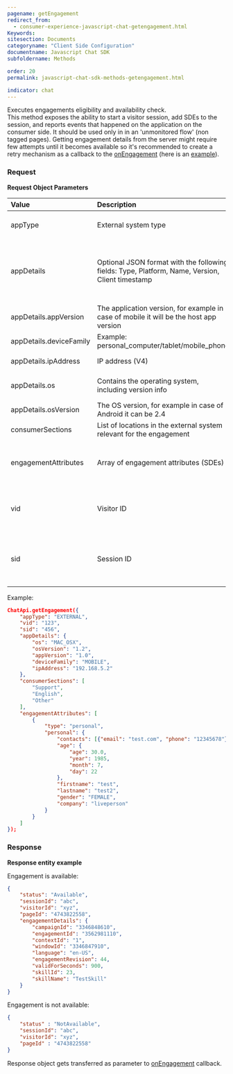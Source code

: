```yaml
---
pagename: getEngagement
redirect_from:
  - consumer-experience-javascript-chat-getengagement.html
Keywords:
sitesection: Documents
categoryname: "Client Side Configuration"
documentname: Javascript Chat SDK
subfoldername: Methods

order: 20
permalink: javascript-chat-sdk-methods-getengagement.html

indicator: chat
---
```


Executes engagements eligibility and availability check.   
This method exposes the ability to start a visitor session, add SDEs to the session, and reports events that happened on the application on the consumer side.
It should be used only in in an 'unmonitored flow' (non tagged pages).
Getting engagement details from the server might require few attempts until it becomes available so it's recommended to create a retry mechanism as a callback to the [onEngagement](consumer-experience-javascript-chat-onengagement.html) (here is an [example](https://github.com/LivePersonInc/chat-js-sdk-sample-app/blob/master/script.js#L76)).

### Request

**Request Object Parameters**

| Value |  Description | Type | Required | Notes |
| :--- | :--- | :--- | :--- | :--- |
| appType | External system type | string | Optional | Validation error: 400 <br> Supported Values: EXTERNAL |
| appDetails | Optional JSON format with the following fields: Type, Platform, Name, Version, Client timestamp | string (JSON structure) | Optional | The main purpose is for troubleshooting and visibility of the consumer SDK / app version that manages the communication with the server side. |
| appDetails.appVersion | The application version, for example in case of mobile it will be the host app version | string | Optional | |
| appDetails.deviceFamily | Example: personal_computer/tablet/mobile_phone | string | Optional | Supported values: DESKTOP,TABLET,MOBILE |
| appDetails.ipAddress | IP address (V4) | string (IP format XXX.XXX.XXX.XXX) | optional | Validation: real IP address (IPv6 or IPv4) |
| appDetails.os | Contains the operating system, including version info | string | Optional | Supported values: WINDOWS, MAC_OSX, LINUX, IOS, ANDROID |
| appDetails.osVersion | The OS version, for example in case of Android it can be 2.4 | string | Optional | |
| consumerSections | List of locations in the external system relevant for the engagement | comma delimited list of strings | Optional | |
| engagementAttributes | Array of engagement attributes (SDEs) | string | Optional | Supported Values: all SDEs except for the type of ImpressionEvent (java version inherited from ImpressionEventBase). |
| vid | Visitor ID | string | Optional (Required on second request) | Validation fail error code: 401 |
| sid | Session ID | | Optional (Required on second request) | If session doesn't exist, a new session will be generated and sent by the server <br> Validation fail error code: 401 |

Example:

```json
ChatApi.getEngagement({
    "appType": "EXTERNAL",
    "vid": "123",
    "sid": "456",
    "appDetails": {
        "os": "MAC_OSX",
        "osVersion": "1.2",
        "appVersion": "1.0",
        "deviceFamily": "MOBILE",
        "ipAddress": "192.168.5.2"
    },
    "consumerSections": [
        "Support",
        "English",
        "Other"
    ],
    "engagementAttributes": [
        {
            "type": "personal",
            "personal": {
                "contacts": [{"email": "test.com", "phone": "12345678"}, {"email": "test2.co.il", "phone": "98765430"}],
                "age": {
                    "age": 30.0,
                    "year": 1985,
                    "month": 7,
                    "day": 22
                },
                "firstname": "test",
                "lastname": "test2",
                "gender": "FEMALE",
                "company": "liveperson"
            }
        }
    ]
});
```

### Response

**Response entity example**

Engagement is available:

```json
{
    "status": "Available",
    "sessionId": "abc",
    "visitorId": "xyz",
    "pageId": "4743822558",
    "engagementDetails": {
        "campaignId": "3346848610",
        "engagementId": "3562981110",
        "contextId": "1",
        "windowId": "3346847910",
        "language": "en-US",
        "engagementRevision": 44,
        "validForSeconds": 900,
        "skillId": 23,
        "skillName": "TestSkill"
    }
}
```
Engagement is not available:

```json
{
    "status" : "NotAvailable",
    "sessionId": "abc",
    "visitorId": "xyz",
    "pageId" : "4743822558"
}
```

Response object gets transferred as parameter to [onEngagement](consumer-experience-javascript-chat-onengagement.html) callback.


